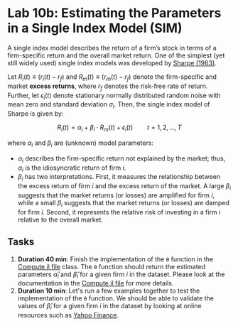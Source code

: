 # Lab 10b: Estimating the Parameters in a Single Index Model (SIM)
A single index model describes the return of a firm’s stock in terms of a firm-specific return and the overall market return. One of the simplest (yet still widely used) single index models was developed by [Sharpe (1963)](https://en.wikipedia.org/wiki/Single-index_model#:~:text=The%20single%2Dindex%20model%20(SIM,used%20in%20the%20finance%20industry.)).

Let $R_{i}(t)\equiv\left(r_{i}\left(t\right) - r_{f}\right)$ 
and $R_{m}(t)\equiv\left(r_{m}\left(t\right)-r_{f}\right)$ denote the firm-specific and market __excess returns__, where $r_{f}$ denotes the risk-free rate of return.
Further, let $\epsilon_{i}\left(t\right)$ denote stationary normally distributed random noise
with mean zero and standard deviation $\sigma_{i}$. Then, the single index model of Sharpe is given by:

$$
\begin{equation*}
R_{i}\left(t\right) = \alpha_{i}+\beta_{i}\cdot{R}_{m}\left(t\right)+\epsilon_{i}
\left(t\right)\qquad{t=1,2,\dots,T}
\end{equation*}
$$

where $\alpha_{i}$ and $\beta_{i}$ are (unknown) model parameters: 
* $\alpha_{i}$ describes the firm-specific return not explained by the market; thus, $\alpha_{i}$ is the idiosyncratic return of firm $i$.
* $\beta_{i}$ has two interpretations. First, it measures the relationship between the excess return of firm $i$ and the excess return of the market. A large $\beta_{i}$ suggests that the market returns (or losses) are amplified for firm $i$, while a small $\beta_{i}$ suggests that the market returns (or losses) are damped for firm $i$. Second, it represents the relative risk of investing in a firm $i$ relative to the overall market.

## Tasks
1. __Duration 40 min__: Finish the implementation of the `θ` function in the [Compute.jl file](src/Compute.jl) class. The `θ` function should return the estimated parameters $\hat{\alpha}_{i}$ and $\hat{\beta}_{i}$ for a given firm $i$ in the dataset. Please look at the documentation in the [Compute.jl file](src/Compute.jl) for more details.
2. __Duration 10 min__: Let's run a few examples together to test the implementation of the `θ` function. We should be able to validate the values of $\hat{\beta}_{i}$ for a given firm $i$ in the dataset by looking at online resources such as [Yahoo Finance](https://finance.yahoo.com).
